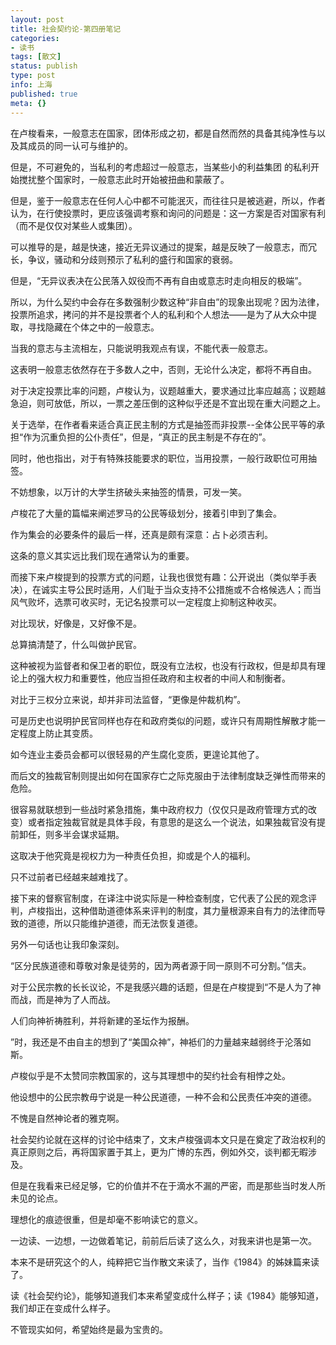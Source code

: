```yaml
---
layout: post
title: 社会契约论-第四册笔记
categories:
- 读书
tags: [散文]
status: publish
type: post
info: 上海
published: true
meta: {}
---
```

在卢梭看来，一般意志在国家，团体形成之初，都是自然而然的具备其纯净性与以及其成员的同一认可与维护的。

但是，不可避免的，当私利的考虑超过一般意志，当某些小的利益集团 的私利开始搅扰整个国家时，一般意志此时开始被扭曲和蒙蔽了。

 但是，鉴于一般意志在任何人心中都不可能泯灭，而往往只是被逃避，所以，作者认为，在行使投票时，更应该强调考察和询问的问题是：这一方案是否对国家有利（而不是仅仅对某些人或集团）。

可以推导的是，越是快速，接近无异议通过的提案，越是反映了一般意志，而冗长，争议，骚动和分歧则预示了私利的盛行和国家的衰弱。

但是，“无异议表决在公民落入奴役而不再有自由或意志时走向相反的极端”。

所以，为什么契约中会存在多数强制少数这种“非自由”的现象出现呢？因为法律，投票所追求，拷问的并不是投票者个人的私利和个人想法——是为了从大众中提取，寻找隐藏在个体之中的一般意志。

当我的意志与主流相左，只能说明我观点有误，不能代表一般意志。

这表明一般意志依然存在于多数人之中，否则，无论什么决定，都将不再自由。

对于决定投票比率的问题，卢梭认为，议题越重大，要求通过比率应越高；议题越急迫，则可放低，所以，一票之差压倒的这种似乎还是不宜出现在重大问题之上。

关于选举，在作者看来适合真正民主制的方式是抽签而非投票--全体公民平等的承担“作为沉重负担的公仆责任”，但是，“真正的民主制是不存在的”。

同时，他也指出，对于有特殊技能要求的职位，当用投票，一般行政职位可用抽签。

不妨想象，以万计的大学生挤破头来抽签的情景，可发一笑。

卢梭花了大量的篇幅来阐述罗马的公民等级划分，接着引申到了集会。

作为集会的必要条件的最后一样，还真是颇有深意：占卜必须吉利。

这条的意义其实远比我们现在通常认为的重要。

而接下来卢梭提到的投票方式的问题，让我也很觉有趣：公开说出（类似举手表决），在诚实主导公民时适用，人们耻于当众支持不公措施或不合格候选人；而当风气败坏，选票可收买时，无记名投票可以一定程度上抑制这种收买。

对比现状，好像是，又好像不是。

总算搞清楚了，什么叫做护民官。

这种被视为监督者和保卫者的职位，既没有立法权，也没有行政权，但是却具有理论上的强大权力和重要性，他应当担任政府和主权者的中间人和制衡者。

对比于三权分立来说，却并非司法监督，“更像是仲裁机构”。

可是历史也说明护民官同样也存在和政府类似的问题，或许只有周期性解散才能一定程度上防止其变质。

如今连业主委员会都可以很轻易的产生腐化变质，更遑论其他了。

而后文的独裁官制则提出如何在国家存亡之际克服由于法律制度缺乏弹性而带来的危险。

很容易就联想到一些战时紧急措施，集中政府权力（仅仅只是政府管理方式的改变）或者指定独裁官就是具体手段，有意思的是这么一个说法，如果独裁官没有提前卸任，则多半会谋求延期。

这取决于他究竟是视权力为一种责任负担，抑或是个人的福利。

只不过前者已经越来越难找了。

接下来的督察官制度，在译注中说实际是一种检查制度，它代表了公民的观念评判，卢梭指出，这种借助道德体系来评判的制度，其力量根源来自有力的法律而导致的道德，所以只能维护道德，而无法恢复道德。

另外一句话也让我印象深刻。

“区分民族道德和尊敬对象是徒劳的，因为两者源于同一原则不可分割。”信夫。

对于公民宗教的长长议论，不是我感兴趣的话题，但是在卢梭提到“不是人为了神而战，而是神为了人而战。

人们向神祈祷胜利，并将新建的圣坛作为报酬。

”时，我还是不由自主的想到了“美国众神”，神袛们的力量越来越弱终于沦落如斯。

卢梭似乎是不太赞同宗教国家的，这与其理想中的契约社会有相悖之处。

他设想中的公民宗教毋宁说是一种公民道德，一种不会和公民责任冲突的道德。

不愧是自然神论者的雅克啊。

社会契约论就在这样的讨论中结束了，文末卢梭强调本文只是在奠定了政治权利的真正原则之后，再将国家置于其上，更为广博的东西，例如外交，谈判都无暇涉及。

但是在我看来已经足够，它的价值并不在于滴水不漏的严密，而是那些当时发人所未见的论点。

理想化的痕迹很重，但是却毫不影响读它的意义。

一边读、一边想，一边做着笔记，前前后后读了这么久，对我来讲也是第一次。

本来不是研究这个的人，纯粹把它当作散文来读了，当作《1984》的姊妹篇来读了。

读《社会契约论》，能够知道我们本来希望变成什么样子；读《1984》能够知道，我们却正在变成什么样子。

不管现实如何，希望始终是最为宝贵的。

